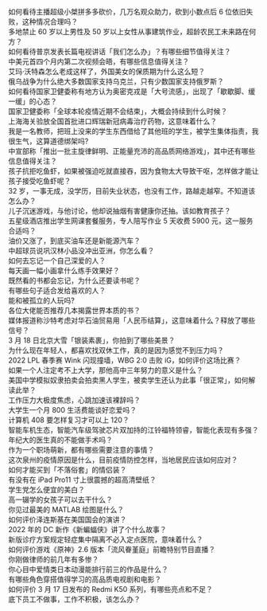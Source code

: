如何看待主播超级小桀拼多多砍价，几万名观众助力，砍到小数点后  6 位依旧失败，这种情况合理吗？  
多地禁止 60 岁以上男性及 50 岁以上女性从事建筑作业，超龄农民工未来路在何方？  
如何看待普京发表长篇电视讲话「我们怎么办」？有哪些细节值得关注？  
中美元首四个月内第二次视频会晤，有哪些信息值得关注？  
艾玛·沃特森怎么老成这样了，外国美女的保质期为什么这么短？  
俄乌战争为什么绝大多数国家支持乌克兰，只有少数国家支持俄罗斯？  
如何看待国家卫健委称有地方认为奥密克戎是「大号流感」，出现了「歇歇脚、缓一缓」的心态？  
国家卫健委称「全球本轮疫情近期不会结束」，大概会持续到什么时候？  
上海海关验放全国首批进口辉瑞新冠病毒治疗药物，这意味着什么？  
我是一名教师，把班上没来的学生东西借给了其他班的学生，被学生集体指责，我很生气，这算道德绑架吗?  
中宣部称「推出一批主旋律鲜明、正能量充沛的高品质网络游戏」，其中还有哪些信息值得关注？  
孩子抗拒吃鱼虾，如果被强迫吃就直接吞，因为食物太大导致干呕，怎样做才能让孩子接受吃鱼虾呢？  
32 岁，一事无成，没学历，目前失业状态，也没有工作，路越走越窄。不知道该怎么办？  
儿子沉迷游戏，与他讨论，他却说抽烟有害健康你还抽。该如教育孩子？  
五星级酒店推出学生网课套餐服务，专人陪写作业 5 天收费 5900 元，这一服务合适吗？  
油价又涨了，到底买油车还是新能源汽车？  
中超球员说巩汉林小品没冲出亚洲，你怎么看？  
如何去忘记一个自己深爱的人？  
每天画一幅小画拿什么练手效果好？  
既然看的书都会忘记，为什么还要读书呢？  
有哪些句子适合发给喜欢的人？  
能和被孤立的人玩吗?  
各位大佬能否推荐几本揭露世界本质的书？  
媒体报道称沙特考虑对华石油贸易用「人民币结算」，这意味着什么？释放了哪些信号？  
3 月 18 日北京大雪「银装素裹」，你拍到了哪些美景？  
为什么现在年轻人，都喜欢找双休工作，真的是因为感觉不到压力吗？  
2022 LPL 春季赛 Wink 闪现撞墙，WBG 2:0 击败 iG，如何评价这场比赛？  
如果一个人注定考不上大学，那他高中三年努力的意义是什么？  
美国中学模拟奴隶拍卖会拍卖黑人学生，被卖学生还认为此事「很正常」，如何解读此举？  
工作压力大极度焦虑，心跳加速该裸辞吗？  
大学生一个月 800 生活费能谈好恋爱吗？  
计算机 408 要怎样复习才可以上 120？  
智能车机生态，智能汽车级驾驶芯片双加持的江铃福特领睿，智能化表现有多强？  
年纪大的医生真的不能做手术吗？  
作为一个职场萌新，都有哪些需要注意的事情？  
这次泉州的疫情原因是什么，目前疫情防控怎样，当地居民应该如何应对？  
如何才能买到「不落俗套」的情侣装？  
有没有在 iPad Pro11 寸上很震撼的超高清壁纸？  
学生党怎么便宜的美白？  
高一辍学的女孩子可以去干什么？  
你见过最美的 MATLAB 绘图是什么？  
如何评价泽连斯基在美国国会的演讲？  
2022 年的 DC 新作《新蝙蝠侠》讲了个什么故事？  
新版诊疗方案规定轻症集中隔离不必入定点医院，意味着什么？  
如何评价游戏《原神》2.6 版本「流风眷堇庭」前瞻特别节目直播？  
你刚做律师的前几年有多惨？  
你心目中爱情类日本动漫能排行前三的作品是什么？  
有哪些角色穿搭值得学习的高品质电视剧和电影？  
如何评价 3 月 17 日发布的 Redmi K50 系列，有哪些亮点和不足？  
底下员工不做事，工作不积极，该怎么办？  
